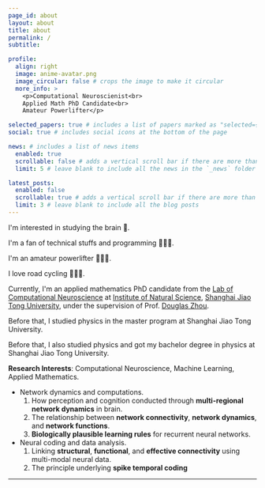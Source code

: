 ```yaml
---
page_id: about
layout: about
title: about
permalink: /
subtitle:

profile:
  align: right
  image: anime-avatar.png
  image_circular: false # crops the image to make it circular
  more_info: >
    <p>Computational Neuroscienist<br>
    Applied Math PhD Candidate<br>
    Amateur Powerlifter</p>

selected_papers: true # includes a list of papers marked as "selected={true}"
social: true # includes social icons at the bottom of the page

news: # includes a list of news items
  enabled: true
  scrollable: false # adds a vertical scroll bar if there are more than 3 news items
  limit: 5 # leave blank to include all the news in the `_news` folder

latest_posts:
  enabled: false
  scrollable: true # adds a vertical scroll bar if there are more than 3 new posts items
  limit: 3 # leave blank to include all the blog posts
---
```


I'm interested in studying the brain 🧠.

I'm a fan of technical stuffs and programming 👨🏻‍💻.

I'm an amateur powerlifter 🏋🏻‍♂️.

I love road cycling 🚴🏻‍♂️.

Currently, I'm an applied mathematics PhD candidate from the [Lab of Computational Neuroscience](https://lcns-sjtu.github.io) at [Institute of Natural Science](https://ins.sjtu.edu.cn/), [Shanghai Jiao Tong University](https://www.sjtu.edu.cn), under the supervision of Prof. [Douglas Zhou](https://ins.sjtu.edu.cn/people/zdz/).

Before that, I studied physics in the master program at Shanghai Jiao Tong University.

Before that, I also studied physics and got my bachelor degree in physics at Shanghai Jiao Tong University.


**Research Interests**: Computational Neuroscience, Machine Learning, Applied Mathematics.

- Network dynamics and computations.
  1. How perception and cognition conducted through **multi-regional network dynamics** in brain.
  1. The relationship between **network connectivity**, **network dynamics**, and **network functions**.
  1. **Biologically plausible learning rules** for recurrent neural networks.
- Neural coding and data analysis.
  1. Linking **structural**, **functional**, and **effective connectivity** using multi-modal neural data.
  2. The principle underlying **spike temporal coding**

---